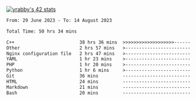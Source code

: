 
[![yrabby's 42 stats](https://badge42.vercel.app/api/v2/cljfd5ku6003508mg283uc00s/stats?cursusId=21&coalitionId=64)](https://github.com/JaeSeoKim/badge42)

<!--START_SECTION:waka-->

```txt
From: 29 June 2023 - To: 14 August 2023

Total Time: 50 hrs 34 mins

C++                        38 hrs 36 mins  >>>>>>>>>>>>>>>>>>>------   76.35 %
Other                      2 hrs 57 mins   >------------------------   05.85 %
Nginx configuration file   2 hrs 47 mins   >------------------------   05.52 %
YAML                       1 hr 23 mins    >------------------------   02.76 %
PHP                        1 hr 20 mins    >------------------------   02.64 %
Python                     1 hr 6 mins     >------------------------   02.19 %
Git                        36 mins         -------------------------   01.20 %
HTML                       24 mins         -------------------------   00.82 %
Markdown                   21 mins         -------------------------   00.71 %
Bash                       20 mins         -------------------------   00.67 %
```

<!--END_SECTION:waka-->